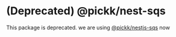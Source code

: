 # (Deprecated) @pickk/nest-sqs

This package is deprecated. we are using [@pickk/nestjs-sqs](https://github.com/DEV-MUGLES/nestjs-sqs) now
